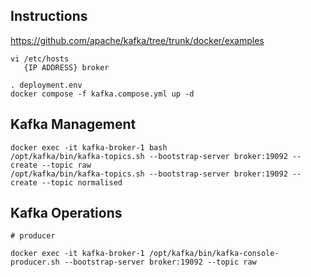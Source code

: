 ## Instructions

https://github.com/apache/kafka/tree/trunk/docker/examples

```
vi /etc/hosts
   {IP ADDRESS} broker

. deployment.env
docker compose -f kafka.compose.yml up -d
```
## Kafka Management
```
docker exec -it kafka-broker-1 bash
/opt/kafka/bin/kafka-topics.sh --bootstrap-server broker:19092 --create --topic raw
/opt/kafka/bin/kafka-topics.sh --bootstrap-server broker:19092 --create --topic normalised

```
## Kafka Operations
```
# producer

docker exec -it kafka-broker-1 /opt/kafka/bin/kafka-console-producer.sh --bootstrap-server broker:19092 --topic raw

```
